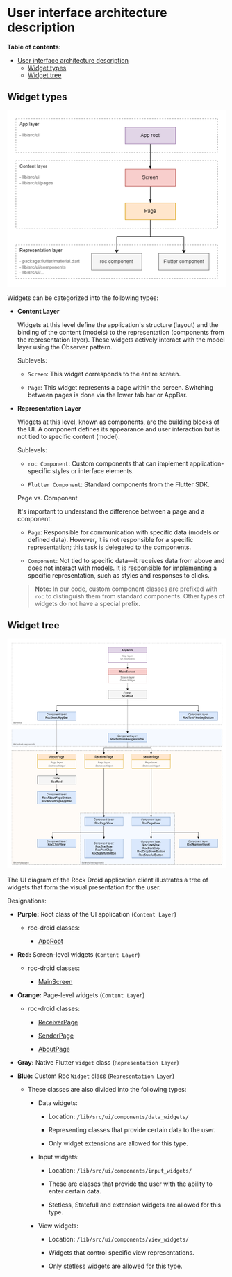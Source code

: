 # User interface architecture description

**Table of contents:**

- [User interface architecture description](#user-interface-architecture-description)
  - [Widget types](#widget-types)
  - [Widget tree](#widget-tree)

## Widget types

![](/docs/images/widget_types.png)

Widgets can be categorized into the following types:

* **Content Layer**

    Widgets at this level define the application's structure (layout) and the binding of the content (models) to the representation (components from the representation layer). These widgets actively interact with the model layer using the Observer pattern.

    Sublevels:

    * `Screen`: This widget corresponds to the entire screen.
    
    * `Page`: This widget represents a page within the screen. Switching between pages is done via the lower tab bar or AppBar.

* **Representation Layer**

    Widgets at this level, known as components, are the building blocks of the UI. A component defines its appearance and user interaction but is not tied to specific content (model).

    Sublevels:

    * `roc Component`: Custom components that can implement application-specific styles or interface elements.
    
    * `Flutter Component`: Standard components from the Flutter SDK.
    
    Page vs. Component
    
    It's important to understand the difference between a page and a component:

    * `Page`: Responsible for communication with specific data (models or defined data). However, it is not responsible for a specific representation; this task is delegated to the components.
    
    * `Component`: Not tied to specific data—it receives data from above and does not interact with models. It is responsible for implementing a specific representation, such as styles and responses to clicks.
    
    > **Note:** In our code, custom component classes are prefixed with `roc` to distinguish them from standard components. Other types of widgets do not have a special prefix.

## Widget tree

![](/docs/images/widget_tree.png)

The UI diagram of the Rock Droid application client illustrates a tree of widgets that form the visual presentation for the user.

Designations:

* **Purple:** Root class of the UI application (`Content Layer`)

  * roc-droid classes:

    * [AppRoot](/lib/src/ui/app_root.dart)

* **Red:** Screen-level widgets (`Content Layer`)

  * roc-droid classes:

    * [MainScreen](/lib/src/ui/main_screen.dart)

* **Orange:** Page-level widgets (`Content Layer`)

  * roc-droid classes:

    * [ReceiverPage](/lib/src/ui/pages/receiver_page.dart)
  
    * [SenderPage](/lib/src/ui/pages/sender_page.dart)
  
    * [AboutPage](/lib/src/ui/pages/about_page.dart)

* **Gray:** Native Flutter `Widget` class (`Representation Layer`)

* **Blue:** Custom Roc `Widget` class (`Representation Layer`)

  * These classes are also divided into the following types:

    * Data widgets:
  
      * Location: `/lib/src/ui/components/data_widgets/`
  
      * Representing classes that provide certain data to the user.

      * Only widget extensions are allowed for this type.
  
    * Input widgets:
  
      * Location: `/lib/src/ui/components/input_widgets/`

      * These are classes that provide the user with the ability to enter certain data.

      * Stetless, Statefull and extension widgets are allowed for this type.
  
    * View widgets:

      * Location: `/lib/src/ui/components/view_widgets/`

      * Widgets that control specific view representations.
  
      * Only stetless widgets are allowed for this type.
